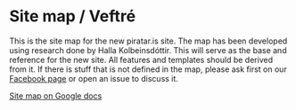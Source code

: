 # Site map / Veftré

This is the site map for the new piratar.is site. The map has been developed using research done by Halla Kolbeinsdóttir. This will serve as the base and reference for the new site. All features and templates should be derived from it. If there is stuff that is not defined in the map, please ask first on our [Facebook page](https://www.facebook.com/groups/153461471471460/) or open an issue to discuss it.

[Site map on Google docs](https://docs.google.com/document/d/1J92EyHPzsFPUzOj98wxjLaiwZ2phlwvCvp5SU-CpbJY/edit?usp=sharing)